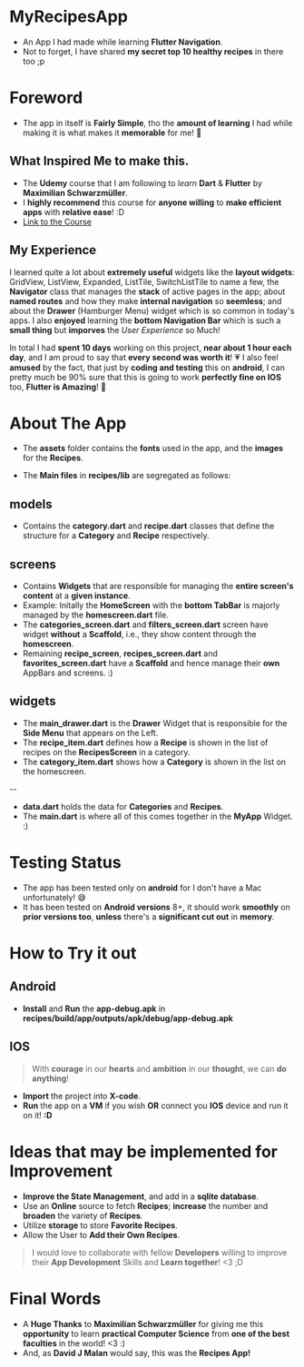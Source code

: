 # MyRecipesApp
* An App I had made while learning **Flutter Navigation**. 
* Not to forget, I have shared **my secret top 10 healthy recipes** in there too ;p

# Foreword
* The app in itself is **Fairly Simple**, tho the **amount of learning** I had while making it is what makes it **memorable** for me! 💟

## What Inspired Me to make this.

* The **Udemy** course that I am following to _learn_ **Dart** & **Flutter** by **Maximilian Schwarzmüller**.
* I **highly recommend** this course for **anyone willing** to **make efficient apps** with **relative ease**! :D
* [Link to the Course](https://www.udemy.com/course/learn-flutter-dart-to-build-ios-android-apps/)

## My Experience

I learned quite a lot about **extremely useful** widgets like the **layout widgets**: GridView, ListView, Expanded, ListTile, SwitchListTile to name a few, the **Navigator** class that manages the **stack** of active pages in the app; about **named routes** and how they make **internal navigation** so **seemless**; and about the **Drawer** (Hamburger Menu) widget which is so common in today's apps. I also **enjoyed** learning the **bottom Navigation Bar** which is such a **small thing** but **imporves** the _User Experience_ so Much!

In total I had **spent 10 days** working on this project, **near about 1 hour each day**, and I am proud to say that **every second was worth it**! 💗
I also feel **amused** by the fact, that just by **coding and testing** this on **android**, I can pretty much be 90% sure that this is going to work **perfectly fine on IOS** too, **Flutter is Amazing**! 🤭

# About The App

* The **assets** folder contains the **fonts** used in the app, and the **images** for the **Recipes**.

* The **Main files** in **recipes/lib** are segregated as follows:

## models 
* Contains the **category.dart** and **recipe.dart** classes that define the structure for a **Category** and **Recipe** respectively.

## screens
* Contains **Widgets** that are responsible for managing the **entire screen's content** at a **given instance**.
* Example: Initally the **HomeScreen** with the **bottom TabBar** is majorly managed by the **homescreen.dart** file.
* The **categories_screen.dart** and **filters_screen.dart** screen have widget **without** a **Scaffold**, i.e., they show content through the **homescreen**.
* Remaining **recipe_screen**, **recipes_screen.dart** and **favorites_screen.dart** have a **Scaffold** and hence manage their **own** AppBars and screens. :) 

## widgets
* The **main_drawer.dart** is the **Drawer** Widget that is responsible for the **Side Menu** that appears on the Left.
* The **recipe_item.dart** defines how a **Recipe** is shown in the list of recipes on the **RecipesScreen** in a category.
* The **category_item.dart** shows how a **Category** is shown in the list on the homescreen.

--

* **data.dart** holds the data for **Categories** and **Recipes**.
* The **main.dart** is where all of this comes together in the **MyApp** Widget. :)

# Testing Status

* The app has been tested only on **android** for I don't have a Mac unfortunately! 😅
* It has been tested on **Android versions** 8+, it should work **smoothly** on **prior versions too**, **unless** there's a **significant cut out** in **memory**.

# How to Try it out

## Android
* **Install** and **Run** the **app-debug.apk** in **recipes/build/app/outputs/apk/debug/app-debug.apk**

## IOS
> With **courage** in our **hearts** and **ambition** in our **thought**, we can **do anything**!
* **Import** the project into **X-code**.
* **Run** the app on a **VM** if you wish **OR** connect you **IOS** device and run it on it! **:D**

# Ideas that may be implemented for Improvement
* **Improve the State Management**, and add in a **sqlite database**.
* Use an **Online** source to fetch **Recipes**; **increase** the number and **broaden** the variety of **Recipes**.
* Utilize **storage** to store **Favorite Recipes**.
* Allow the User to **Add their Own Recipes**.

> I would love to collaborate with fellow **Developers** willing to improve their **App Development** Skills and **Learn together**! <3 ;D

# Final Words

* A **Huge Thanks** to **Maximilian Schwarzmüller** for giving me this **opportunity** to learn **practical Computer Science** from **one of the best faculties** in the world! <3 :)
* And, as **David J Malan** would say, this was the **Recipes App!**
